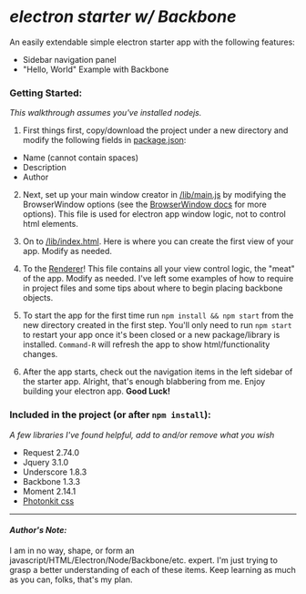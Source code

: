 #  _electron starter w/ Backbone_
An easily extendable simple electron starter app with the following features:
  * Sidebar navigation panel
  * "Hello, World" Example with Backbone


### Getting Started:
_This walkthrough assumes you've installed nodejs._

1. First things first, copy/download the project under a new directory and modify the following fields in [package.json](./package.json):
  * Name (cannot contain spaces)
  * Description
  * Author

2. Next, set up your main window creator in [/lib/main.js](./lib/main.js) by modifying the BrowserWindow options (see the [BrowserWindow docs](http://electron.atom.io/docs/all/#browserwindow) for more options). This file is used for electron app window logic, not to control html elements.

3. On to [/lib/index.html](./lib/index.html). Here is where you can create the first view of your app. Modify as needed.

4. To the [Renderer](./lib/renderer.js)! This file contains all your view control logic, the "meat" of the app. Modify as needed. I've left some examples of how to require in project files and some tips about where to begin placing backbone objects.

5. To start the app for the first time run `npm install && npm start` from the new directory created in the first step. You'll only need to run `npm start` to restart your app once it's been closed or a new package/library is installed. `Command-R` will refresh the app to show html/functionality changes.
6. After the app starts, check out the navigation items in the left sidebar of the starter app. Alright, that's enough blabbering from me. Enjoy building your electron app. **Good Luck!**

### Included in the project (or after `npm install`):
_A few libraries I've found helpful, add to and/or remove what you wish_

* Request 2.74.0
* Jquery 3.1.0
* Underscore 1.8.3
* Backbone 1.3.3
* Moment 2.14.1
* [Photonkit css](http://photonkit.com/)

---
#### _Author's Note:_
I am in no way, shape, or form an javascript/HTML/Electron/Node/Backbone/etc. expert. I'm just trying to grasp a better understanding of each of these items. Keep learning as much as you can, folks, that's my plan.
